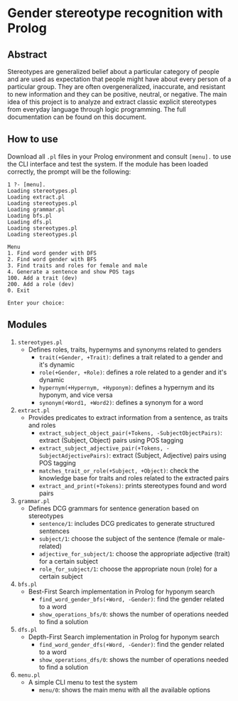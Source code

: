 # Gender stereotype recognition with Prolog

## Abstract

Stereotypes are generalized belief about a particular category of people and are used as expectation that people might have about every person of a particular group. They are often overgeneralized, inaccurate, and resistant to new information and they can be positive, neutral, or negative. The main idea of this project is to analyze and extract classic explicit stereotypes from everyday language through logic programming. The full documentation can be found on this document.

## How to use

Download all `.pl` files in your Prolog environment and consult `[menu].` to use the CLI interface and test the system. If the module has been loaded correctly, the prompt will be the following:

```
1 ?- [menu].
Loading stereotypes.pl
Loading extract.pl
Loading stereotypes.pl
Loading grammar.pl
Loading bfs.pl
Loading dfs.pl
Loading stereotypes.pl
Loading stereotypes.pl

Menu
1. Find word gender with DFS
2. Find word gender with BFS
3. Find traits and roles for female and male
4. Generate a sentence and show POS tags
100. Add a trait (dev)
200. Add a role (dev)
0. Exit

Enter your choice:
```

## Modules

1. `stereotypes.pl`
    - Defines roles, traits, hypernyms and synonyms related to genders
        - `trait(+Gender, +Trait)`: defines a trait related to a gender and it's dynamic
        - `role(+Gender, +Role)`: defines a role related to a gender and it's dynamic
        - `hypernym(+Hypernym, +Hyponym)`: defines a hypernym and its hyponym, and vice versa
        - `synonym(+Word1, +Word2)`: defines a synonym for a word
3. `extract.pl`
    - Provides predicates to extract information from a sentence, as traits and roles
        - `extract_subject_object_pair(+Tokens, -SubjectObjectPairs)`: extract (Subject, Object) pairs using POS tagging
        - `extract_subject_adjective_pair(+Tokens, -SubjectAdjectivePairs)`: extract (Subject, Adjective) pairs using POS tagging
        - `matches_trait_or_role(+Subject, +Object)`: check the knowledge base for traits and roles related to the extracted pairs
        - `extract_and_print(+Tokens)`: prints stereotypes found and word pairs
4. `grammar.pl`
    - Defines DCG grammars for sentence generation based on stereotypes
        - `sentence/1`: includes DCG predicates to generate structured sentences
        - `subject/1`: choose the subject of the sentence (female or male-related)
        - `adjective_for_subject/1`: choose the appropriate adjective (trait) for a certain subject
        - `role_for_subject/1`: choose the appropriate noun (role) for a certain subject
5. `bfs.pl`
    - Best-First Search implementation in Prolog for hyponym search
        - `find_word_gender_bfs(+Word, -Gender)`: find the gender related to a word
        - `show_operations_bfs/0`: shows the number of operations needed to find a solution
6. `dfs.pl`
    - Depth-First Search implementation in Prolog for hyponym search
        - `find_word_gender_dfs(+Word, -Gender)`: find the gender related to a word
        - `show_operations_dfs/0`: shows the number of operations needed to find a solution
7. `menu.pl`
    - A simple CLI menu to test the system
        - `menu/0`: shows the main menu with all the available options
